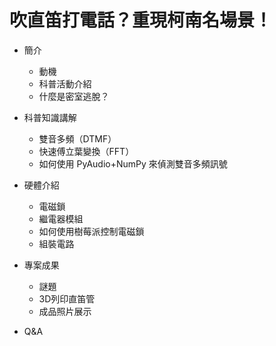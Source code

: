 # 吹直笛打電話？重現柯南名場景！
-  簡介
    -   動機
    -   科普活動介紹
    -   什麼是密室逃脫？

-   科普知識講解
    -   雙音多頻（DTMF）
    -   快速傅立葉變換（FFT）
    -   如何使用 PyAudio+NumPy 來偵測雙音多頻訊號

-   硬體介紹
    -   電磁鎖
    -   繼電器模組
    -   如何使用樹莓派控制電磁鎖
    -   組裝電路

-   專案成果
    -   謎題
    -   3D列印直笛管
    -   成品照片展示

-   Q&A 